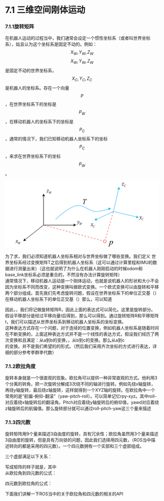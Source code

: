 # 7.1 三维空间刚体运动

### 7.1.1旋转矩阵

在机器人运动的过程当中，我们通常会设定一个惯性坐标系（或者叫世界坐标系），姑且认为这个坐标系是固定不动的。例如：$$X_W,Y_W,Z_W$$$$X_W,Y_W,Z_W$$是固定不动的世界坐标系，$$X_C,Y_C,Z_C$$是机器人的坐标系。存在一个向量$$P$$，在世界坐标系下的坐标是$$P_W$$，在移动机器人的坐标系下的坐标是$$P_C$$，通常的情况下，我们已知移动机器人坐标系下的坐标$$P_C$$，来求在世界坐标系下的坐标$$P_W$$。

![](/pics/image006.png)

为了求，我们必须知道机器人坐标系相对与世界坐标做了哪些变换。我们定义  世界坐标系经过变换矩阵T之后得到机器人坐标系（这可以通过计算里程和IMU的数据进行测量出来）（这也就说明了为什么在机器人刚刚启动的时候odom和base\_link坐标系必须是重合的，不然没有办法计算旋转矩阵）  
通常情况下，移动机器人运动是一个刚体运动，也就是说机器人的形状和大小不会因为坐标系不同而改变，这种变换叫做欧式变换。一个欧式变换可以由旋转和平移两个部分组成。首先我们先考虑旋转问题，假设在世界坐标系下的单位正交基（）在移动机器人坐标系下的单位正交基（）那么，可以知道

因此，，我们将记做旋转矩阵R，因此上面的表达式可以简化。这里是旋转部分。假设平移部分是经过平移向量t后得到，那么可以得到。通过旋转矩阵R和平移矩阵t，我们可以描述从世界坐标系到移动机器人坐标系的坐标变换。  
这种表达方式存在一个问题，对于连续的位置变换，例如机器人坐标系是随着时间在不断变换的，上面这种表达方式并不是一个线性的表达方式，假设我们经历了两次变换和且满足：从a到b的变换，，从b到c的变换。那么从a到c  
的变换。并不是我们希望的的形式。（然后我们采用齐次坐标的方式进行表达，详细的部分参考李群李代数）

### 7.1.2欧拉角度

旋转本身就是一个很直观的现象。欧拉角可以提供一种非常直观的方式。他利用3个分离的转角，把一次旋转分解成3次绕不同的轴进行旋转。例如先绕x轴旋转，再绕y轴旋转，最后绕z轴旋转，这样就得到一个XYZ轴的旋转。在欧拉角中一个常用的是“航偏-俯仰-翻滚”（yaw-pitch-roll）。可以简单记忆rpy-xyz。其中roll-对应着绕x轴旋转后的翻滚角。Pitch对应着绕y轴旋转后的俯仰值，yawd对应着绕z轴旋转后的航偏值。那么旋转部分就可以通过roll-pitch-yaw这三个量来描述

### 7.1.3四元数

旋转矩阵用9个量来描述3自由度的旋转，具有冗余性；欧拉角虽然用3个量来描述3自由度的旋转，但是具有万向锁的问题，因此我们选择用四元数，（ROS当中描述转向的都是采用的四元数）。一个四元数拥有一个实部和三个虚部组成。

三个虚部满足以下关系：

写成矩阵的样子就是，其中  
从欧拉角到四元数的公式：

四元数到欧拉角的公式：

下面我们讲解一下ROS当中的关于欧拉角和四元数的相关的API

